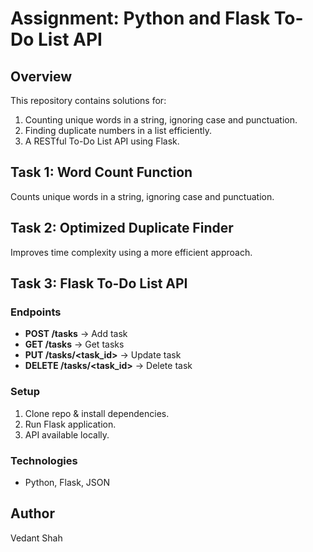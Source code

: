 # Assignment: Python and Flask To-Do List API

## Overview
This repository contains solutions for:
1. Counting unique words in a string, ignoring case and punctuation.
2. Finding duplicate numbers in a list efficiently.
3. A RESTful To-Do List API using Flask.

## Task 1: Word Count Function
Counts unique words in a string, ignoring case and punctuation.

## Task 2: Optimized Duplicate Finder
Improves time complexity using a more efficient approach.

## Task 3: Flask To-Do List API
### Endpoints
- **POST /tasks** → Add task
- **GET /tasks** → Get tasks
- **PUT /tasks/<task_id>** → Update task
- **DELETE /tasks/<task_id>** → Delete task

### Setup
1. Clone repo & install dependencies.
2. Run Flask application.
3. API available locally.

### Technologies
- Python, Flask, JSON

## Author
Vedant Shah

